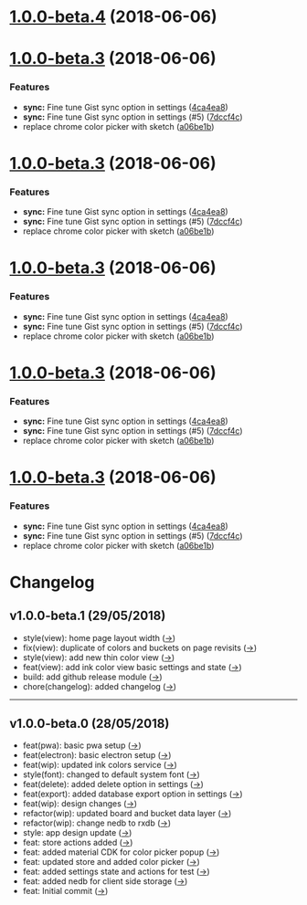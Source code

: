 <a name="1.0.0-beta.4"></a>
# [1.0.0-beta.4](https://github.com/lokesh-coder/ink-bucket/compare/1.0.0-beta.3...v1.0.0-beta.4) (2018-06-06)



<a name="1.0.0-beta.3"></a>
# [1.0.0-beta.3](https://github.com/lokesh-coder/ink-bucket/compare/v1.0.0-beta.2...v1.0.0-beta.3) (2018-06-06)


### Features

* **sync:** Fine tune Gist sync option in settings ([4ca4ea8](https://github.com/lokesh-coder/ink-bucket/commit/4ca4ea8))
* **sync:** Fine tune Gist sync option in settings (#5) ([7dccf4c](https://github.com/lokesh-coder/ink-bucket/commit/7dccf4c))
* replace chrome color picker with sketch ([a06be1b](https://github.com/lokesh-coder/ink-bucket/commit/a06be1b))



<a name="1.0.0-beta.3"></a>
# [1.0.0-beta.3](https://github.com/lokesh-coder/ink-bucket/compare/v1.0.0-beta.2...v1.0.0-beta.3) (2018-06-06)


### Features

* **sync:** Fine tune Gist sync option in settings ([4ca4ea8](https://github.com/lokesh-coder/ink-bucket/commit/4ca4ea8))
* **sync:** Fine tune Gist sync option in settings (#5) ([7dccf4c](https://github.com/lokesh-coder/ink-bucket/commit/7dccf4c))
* replace chrome color picker with sketch ([a06be1b](https://github.com/lokesh-coder/ink-bucket/commit/a06be1b))



<a name="1.0.0-beta.3"></a>
# [1.0.0-beta.3](https://github.com/lokesh-coder/ink-bucket/compare/v1.0.0-beta.2...v1.0.0-beta.3) (2018-06-06)


### Features

* **sync:** Fine tune Gist sync option in settings ([4ca4ea8](https://github.com/lokesh-coder/ink-bucket/commit/4ca4ea8))
* **sync:** Fine tune Gist sync option in settings (#5) ([7dccf4c](https://github.com/lokesh-coder/ink-bucket/commit/7dccf4c))
* replace chrome color picker with sketch ([a06be1b](https://github.com/lokesh-coder/ink-bucket/commit/a06be1b))



<a name="1.0.0-beta.3"></a>
# [1.0.0-beta.3](https://github.com/lokesh-coder/ink-bucket/compare/v1.0.0-beta.2...v1.0.0-beta.3) (2018-06-06)


### Features

* **sync:** Fine tune Gist sync option in settings ([4ca4ea8](https://github.com/lokesh-coder/ink-bucket/commit/4ca4ea8))
* **sync:** Fine tune Gist sync option in settings (#5) ([7dccf4c](https://github.com/lokesh-coder/ink-bucket/commit/7dccf4c))
* replace chrome color picker with sketch ([a06be1b](https://github.com/lokesh-coder/ink-bucket/commit/a06be1b))



<a name="1.0.0-beta.3"></a>
# [1.0.0-beta.3](https://github.com/lokesh-coder/ink-bucket/compare/v1.0.0-beta.2...v1.0.0-beta.3) (2018-06-06)


### Features

* **sync:** Fine tune Gist sync option in settings ([4ca4ea8](https://github.com/lokesh-coder/ink-bucket/commit/4ca4ea8))
* **sync:** Fine tune Gist sync option in settings (#5) ([7dccf4c](https://github.com/lokesh-coder/ink-bucket/commit/7dccf4c))
* replace chrome color picker with sketch ([a06be1b](https://github.com/lokesh-coder/ink-bucket/commit/a06be1b))



# Changelog

## v1.0.0-beta.1 (29/05/2018)
- style(view): home page layout width ([→](https://api.github.com/repos/lokesh-coder/ink-bucket/git/commits/cae9800855d7f566154c0502a10e224a0c698a38))
- fix(view): duplicate of colors and buckets on page revisits ([→](https://api.github.com/repos/lokesh-coder/ink-bucket/git/commits/2fe92cad531f638f730bae0c359dc12362be0c48))
- style(view): add new thin color view ([→](https://api.github.com/repos/lokesh-coder/ink-bucket/git/commits/d90ca9f96c5e587d9dfc3b81f513fb03573da93d))
- feat(view): add ink color view basic settings and state ([→](https://api.github.com/repos/lokesh-coder/ink-bucket/git/commits/ab39f30b2155b3075253a7122de616c4e57c9e0b))
- build: add github release module ([→](https://api.github.com/repos/lokesh-coder/ink-bucket/git/commits/50093fc82316735fa0bbceaf0d3f09852994b2e7))
- chore(changelog): added changelog ([→](https://api.github.com/repos/lokesh-coder/ink-bucket/git/commits/c6eeb8a6e24bd80e77911804fb1c23873ddf0da9))

---

## v1.0.0-beta.0 (28/05/2018)
- feat(pwa): basic pwa setup ([→](https://api.github.com/repos/lokesh-coder/ink-bucket/git/commits/32379e79b8f497ee81e6430c20960f17c64e9e8b))
- feat(electron): basic electron setup ([→](https://api.github.com/repos/lokesh-coder/ink-bucket/git/commits/c4e566eba0ff3c0346ca5d8a4bcb100ce2711508))
- feat(wip): updated ink colors service ([→](https://api.github.com/repos/lokesh-coder/ink-bucket/git/commits/41936ac9d0bcd1b0b2a452936c23d036fa680b7b))
- style(font): changed to default system font ([→](https://api.github.com/repos/lokesh-coder/ink-bucket/git/commits/d5b6d28f719bc5dae05a7a40f90f2d6de5e4f9b4))
- feat(delete): added delete option in settings ([→](https://api.github.com/repos/lokesh-coder/ink-bucket/git/commits/26fccd794fd05d6a2f1e4131a8bc242d5b18d759))
- feat(export): added database export option in settings ([→](https://api.github.com/repos/lokesh-coder/ink-bucket/git/commits/78a27c03763852f99aa023eb92c387b87c77b53f))
- feat(wip): design changes ([→](https://api.github.com/repos/lokesh-coder/ink-bucket/git/commits/6fd994c74e5d868b5be0632164a095d38923bb3b))
- refactor(wip): updated board and bucket data layer ([→](https://api.github.com/repos/lokesh-coder/ink-bucket/git/commits/339ba42e6e2f3e430a999711f6edd28539eb2540))
- refactor(wip): change nedb to rxdb ([→](https://api.github.com/repos/lokesh-coder/ink-bucket/git/commits/dbbc7f7e921ba48e0c121a6f217e69d57b523df0))
- style: app design update ([→](https://api.github.com/repos/lokesh-coder/ink-bucket/git/commits/56ac2b3c126d71b9a91954d070b40ad7bd5c0875))
- feat: store actions added ([→](https://api.github.com/repos/lokesh-coder/ink-bucket/git/commits/8e5080513e1e178320c1396f052a45d6e5a8272f))
- feat: added material CDK for color picker popup ([→](https://api.github.com/repos/lokesh-coder/ink-bucket/git/commits/d02fd13659b024b277b8e7b21a0a83373833f1c1))
- feat: updated store and added color picker ([→](https://api.github.com/repos/lokesh-coder/ink-bucket/git/commits/df3ae6b7923b7dfd052dcdf7cf480fbc47c7b367))
- feat: added settings state and actions for test ([→](https://api.github.com/repos/lokesh-coder/ink-bucket/git/commits/8152f65ecb15f2d79c2958e7b8e437bce8d5fae7))
- feat: added nedb for client side storage ([→](https://api.github.com/repos/lokesh-coder/ink-bucket/git/commits/7929f750481be69664400175ccbb219d2b676b13))
- feat: Initial commit ([→](https://api.github.com/repos/lokesh-coder/ink-bucket/git/commits/16e54d15e82ef12da4dcf9621295b477ab7c910b))

